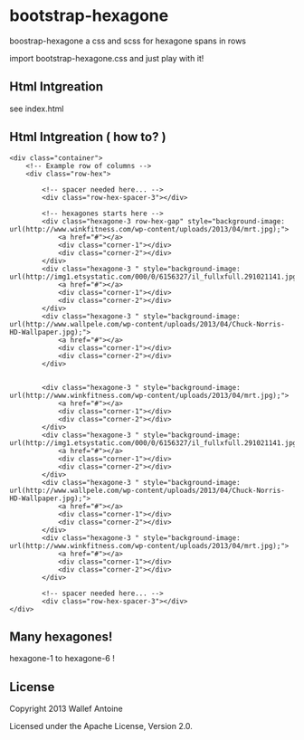 bootstrap-hexagone
==================

boostrap-hexagone a css and scss for hexagone spans in rows

import bootstrap-hexagone.css and just play with it!

## Html Intgreation
see index.html

## Html Intgreation ( how to? )

	<div class="container">
		<!-- Example row of columns -->
		<div class="row-hex">

        	<!-- spacer needed here... -->
        	<div class="row-hex-spacer-3"></div>
        	
			<!-- hexagones starts here -->
        	<div class="hexagone-3 row-hex-gap" style="background-image: url(http://www.winkfitness.com/wp-content/uploads/2013/04/mrt.jpg);">		
				<a href="#"></a>		
				<div class="corner-1"></div>
				<div class="corner-2"></div>		
			</div>
			<div class="hexagone-3 " style="background-image: url(http://img1.etsystatic.com/000/0/6156327/il_fullxfull.291021141.jpg);">		
				<a href="#"></a>		
				<div class="corner-1"></div>
				<div class="corner-2"></div>		
			</div>
			<div class="hexagone-3 " style="background-image: url(http://www.wallpele.com/wp-content/uploads/2013/04/Chuck-Norris-HD-Wallpaper.jpg);">		
				<a href="#"></a>		
				<div class="corner-1"></div>
				<div class="corner-2"></div>		
			</div>


			<div class="hexagone-3 " style="background-image: url(http://www.winkfitness.com/wp-content/uploads/2013/04/mrt.jpg);">		
				<a href="#"></a>		
				<div class="corner-1"></div>
				<div class="corner-2"></div>		
			</div>
			<div class="hexagone-3 " style="background-image: url(http://img1.etsystatic.com/000/0/6156327/il_fullxfull.291021141.jpg);">		
				<a href="#"></a>		
				<div class="corner-1"></div>
				<div class="corner-2"></div>		
			</div>
			<div class="hexagone-3 " style="background-image: url(http://www.wallpele.com/wp-content/uploads/2013/04/Chuck-Norris-HD-Wallpaper.jpg);">		
				<a href="#"></a>		
				<div class="corner-1"></div>
				<div class="corner-2"></div>		
			</div>
			<div class="hexagone-3 " style="background-image: url(http://www.winkfitness.com/wp-content/uploads/2013/04/mrt.jpg);">		
				<a href="#"></a>		
				<div class="corner-1"></div>
				<div class="corner-2"></div>		
			</div>

			<!-- spacer needed here... -->
        	<div class="row-hex-spacer-3"></div>
    </div>

## Many hexagones!

hexagone-1 to hexagone-6 !

## License

Copyright 2013 Wallef Antoine

Licensed under the Apache License, Version 2.0.
